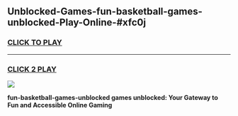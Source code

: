 
## Unblocked-Games-fun-basketball-games-unblocked-Play-Online-#xfc0j
<h3>
<a href="https://premium.freeplayer.one?title=fun-basketball-games-unblocked&ref=27F">CLICK TO PLAY</a></h3>
<hr>

<h3>
<a href="https://premium.freeplayer.one?title=fun-basketball-games-unblocked&ref=27F">CLICK 2 PLAY</a>
  
</h3>

<a href="https://premium.freeplayer.one?title=fun-basketball-games-unblocked&ref=27F"><img src="https://clearcache.store/games.png"></a>


**fun-basketball-games-unblocked games unblocked: Your Gateway to Fun and Accessible Online Gaming**
